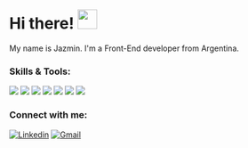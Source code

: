 <h1> Hi there! <img src="https://media.giphy.com/media/hvRJCLFzcasrR4ia7z/giphy.gif" width="35"> </h1>
My name is Jazmin. I'm a Front-End developer from Argentina.

### Skills & Tools:
<img src="https://img.icons8.com/color/48/000000/html-5--v1.png"/> <img src="https://img.icons8.com/color/48/000000/css3.png"/> <img src="https://img.icons8.com/color/48/000000/javascript--v1.png"/> <img src="https://img.icons8.com/office/48/000000/react.png"/>  <img src="https://img.icons8.com/color/48/000000/tailwindcss.png"/> <img src="https://img.icons8.com/fluency/48/000000/wordpress.png"/> <img src="https://img.icons8.com/fluency/48/000000/figma.png"/> 

### Connect with me:
[![Linkedin](https://img.shields.io/badge/-Linkedin-blue?style=flat&logo=Linkedin&logoColor=white)](https://www.linkedin.com/in/jazmin-boada-b99b21306/)
[![Gmail](https://img.shields.io/badge/-Gmail-c14438?style=flat&logo=Gmail&logoColor=white)](mailto:boadajazmin@gmail.com)
